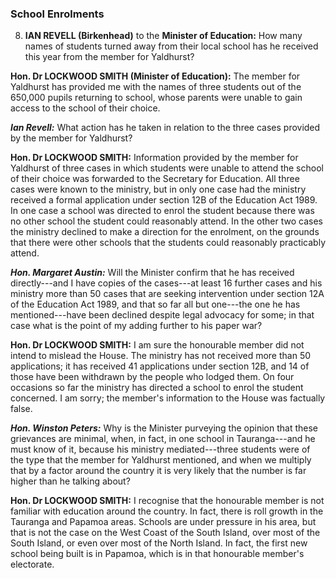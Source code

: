 ### School Enrolments

8. **IAN REVELL (Birkenhead)** to the **Minister of Education:** How many names of students turned away from their local school has he received this year from the member for Yaldhurst?

**Hon. Dr LOCKWOOD SMITH (Minister of Education):** The member for Yaldhurst has provided me with the names of three students out of the 650,000 pupils returning to school, whose parents were unable to gain access to the school of their choice.

***Ian Revell:*** What action has he taken in relation to the three cases provided by the member for Yaldhurst?

**Hon. Dr LOCKWOOD SMITH:** Information provided by the member for Yaldhurst of three cases in which students were unable to attend the school of their choice was forwarded to the Secretary for Education. All three cases were known to the ministry, but in only one case had the ministry received a formal application under section 12B of the Education Act 1989. In one case a school was directed to enrol the student because there was no other school the student could reasonably attend. In the other two cases the ministry declined to make a direction for the enrolment, on the grounds that there were other schools that the students could reasonably practicably attend.

***Hon. Margaret Austin:*** Will the Minister confirm that he has received directly---and I have copies of the cases---at least 16 further cases and his ministry more than 50 cases that are seeking intervention under section 12A of the Education Act 1989, and that so far all but one---the one he has mentioned---have been declined despite legal advocacy for some; in that case what is the point of my adding further to his paper war?

**Hon. Dr LOCKWOOD SMITH:** I am sure the honourable member did not intend to mislead the House. The ministry has not received more than 50 applications; it has received 41 applications under section 12B, and 14 of those have been withdrawn by the people who lodged them. On four occasions so far the ministry has directed a school to enrol the student concerned. I am sorry; the member's information to the House was factually false.

***Hon. Winston Peters:*** Why is the Minister purveying the opinion that these grievances are minimal, when, in fact, in one school in Tauranga---and he must know of it, because his ministry mediated---three students were of the type that the member for Yaldhurst mentioned, and when we multiply that by a factor around the country it is very likely that the number is far higher than he talking about?

**Hon. Dr LOCKWOOD SMITH:** I recognise that the honourable member is not familiar with education around the country. In fact, there is roll growth in the Tauranga and Papamoa areas. Schools are under pressure in his area, but that is not the case on the West Coast of the South Island, over most of the South Island, or even over most of the North Island. In fact, the first new school being built is in Papamoa, which is in that honourable member's electorate.